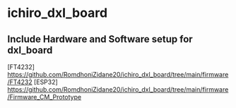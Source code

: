 # ichiro_dxl_board

## Include Hardware and Software setup for dxl_board

[FT4232] https://github.com/RomdhoniZidane20/ichiro_dxl_board/tree/main/firmware/FT4232
[ESP32] https://github.com/RomdhoniZidane20/ichiro_dxl_board/tree/main/firmware/Firmware_CM_Prototype

